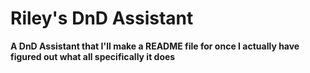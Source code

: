 # Riley's DnD Assistant

**A DnD Assistant that I'll make a README file for once I actually have figured out what all specifically it does**
